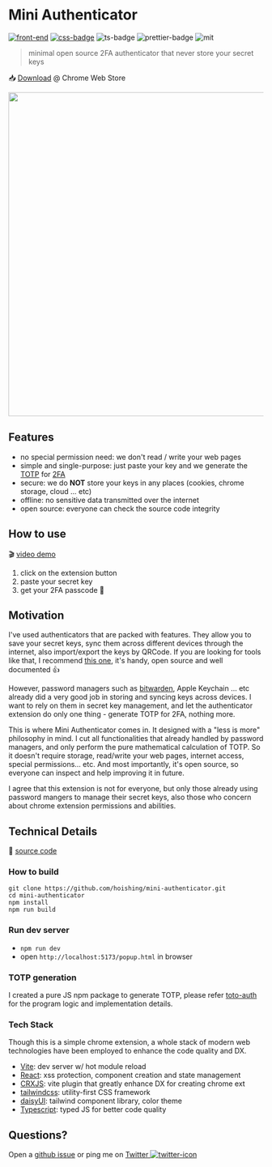 # Mini Authenticator

[![front-end]][react] [![css-badge]][tailwindcss] ![ts-badge] ![prettier-badge] ![mit]

> minimal open source 2FA authenticator that never store your secret keys

📥 [Download] @ Chrome Web Store

<p><img src="https://i.imgur.com/62cgIKe.png" width="640" /></p>

[download]: https://bit.ly/3yDVq1N
[ts-badge]: https://img.shields.io/badge/%3C%2F%3E-TypeScript-blue
[front-end]: https://img.shields.io/badge/front--end-React-blue
[css-badge]: https://img.shields.io/badge/css-tailwind-blue
[mit]: https://img.shields.io/github/license/hoishing/mini-authenicator
[prettier-badge]: https://img.shields.io/badge/formatter-prettier-yellow

## Features

- no special permission need: we don't read / write your web pages
- simple and single-purpose: just paste your key and we generate the [TOTP](https://en.wikipedia.org/wiki/Time-based_one-time_password) for [2FA](https://en.wikipedia.org/wiki/Multi-factor_authentication)
- secure: we do **NOT** store your keys in any places (cookies, chrome storage, cloud ... etc)
- offline: no sensitive data transmitted over the internet
- open source: everyone can check the source code integrity

## How to use

🎬 [video demo](https://youtu.be/64P0G7dOpKY)

1. click on the extension button
2. paste your secret key
3. get your 2FA passcode 🎉

## Motivation

I've used authenticators that are packed with features. They allow you to save your secret keys, sync them across different devices through the internet, also import/export the keys by QRCode. If you are looking for tools like that, I recommend [this one](https://authenticator.cc/), it's handy, open source and well documented 👍

However, password managers such as [bitwarden](https://bitwarden.com), Apple Keychain ... etc already did a very good job in storing and syncing keys across devices. I want to rely on them in secret key management, and let the authenticator extension do only one thing - generate TOTP for 2FA, nothing more.

This is where Mini Authenticator comes in. It designed with a "less is more" philosophy in mind. I cut all functionalities that already handled by password managers, and only perform the pure mathematical calculation of TOTP. So it doesn't require storage, read/write your web pages, internet access, special permissions... etc. And most importantly, it's open source, so everyone can inspect and help improving it in future.

I agree that this extension is not for everyone, but only those already using password mangers to manage their secret keys, also those who concern about chrome extension permissions and abilities.

## Technical Details

🔗 [source code](https://github.com/hoishing/mini-authenticator)

### How to build

```shell
git clone https://github.com/hoishing/mini-authenticator.git
cd mini-authenticator
npm install
npm run build
```

### Run dev server

- `npm run dev`
- open `http://localhost:5173/popup.html` in browser

### TOTP generation

I created a pure JS npm package to generate TOTP, please refer [toto-auth](https://github.com/hoishing/totp-auth) for the program logic and implementation details.

### Tech Stack

Though this is a simple chrome extension, a whole stack of modern web technologies have been employed to enhance the code quality and DX.

- [Vite](https://vitejs.dev): dev server w/ hot module reload
- [React]: xss protection, component creation and state management
- [CRXJS](https://crxjs.dev/vite-plugin): vite plugin that greatly enhance DX for creating chrome ext
- [tailwindcss]: utility-first CSS framework
- [daisyUI](https://daisyui.com): tailwind component library, color theme
- [Typescript](https://www.typescriptlang.org/): typed JS for better code quality

[react]: https://reactjs.org
[tailwindcss]: https://tailwindcss.com

## Questions?

Open a [github issue] or ping me on [Twitter ![twitter-icon]][Twitter]

[github issue]: https://github.com/hoishing/mini-authenticator/issues
[Twitter]: https://twitter.com/intent/tweet?text=https://github.com/hoishing/mini-authenticator/%20%0D@hoishing
[twitter-icon]: https://api.iconify.design/logos/twitter.svg?width=20
